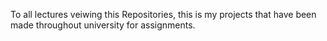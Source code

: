To all lectures veiwing this Repositories, this is my projects that have been made throughout university for assignments.

